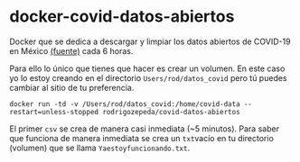# docker-covid-datos-abiertos

Docker que se dedica a descargar y limpiar los datos abiertos de COVID-19 en México [(fuente)](http://datosabiertos.salud.gob.mx/gobmx/salud/datos_abiertos/) cada 6 horas.

Para ello lo único que tienes que hacer es crear un volumen. En este caso yo lo estoy creando en el directorio `Users/rod/datos_covid` pero tú puedes cambiar al sitio de tu preferencia.

```{bash}
docker run -td -v /Users/rod/datos_covid:/home/covid-data --restart=unless-stopped rodrigozepeda/covid-datos-abiertos
```

El primer `csv` se crea de manera casi inmediata (~5 minutos). Para saber que funciona de manera inmediata se crea un `txt`vacío en tu directorio (volumen) que se llama `Yaestoyfuncionando.txt`. 
